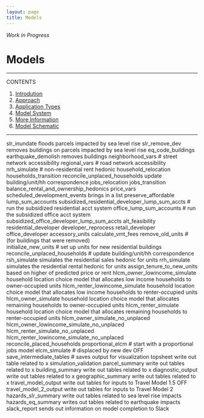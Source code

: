 ```yaml
---
layout: page
title: Models
---
```


*Work in Progress*

# Models

---
CONTENTS
 
1. [Introdution](#introduction)
2. [Approach](#approach)
3. [Application Types](#application)
4. [Model System](#model-system)
5. [More Information](#more-information)
6. [Model Schematic](#model-schematic)

---

slr_inundate floods parcels impacted by sea level rise
slr_remove_dev removes buildings on parcels impacted by sea level rise
eq_code_buildings 
earthquake_demolish removes buildings
neighborhood_vars    # street network accessibility
regional_vars        # road network accessibility
nrh_simulate         # non-residential rent hedonic
household_relocation
households_transition
reconcile_unplaced_households update building/unit/hh correspondence
jobs_relocation
jobs_transition
balance_rental_and_ownership_hedonics
price_vars
scheduled_development_events brings in a list
preserve_affordable
lump_sum_accounts
subsidized_residential_developer_lump_sum_accts # run the subsidized residential acct system
office_lump_sum_accounts # run the subsidized office acct system
subsidized_office_developer_lump_sum_accts
alt_feasibility
residential_developer
developer_reprocess
retail_developer
office_developer
accessory_units
calculate_vmt_fees
remove_old_units # (for buildings that were removed)      
initialize_new_units # set up units for new residential buildings
reconcile_unplaced_households # update building/unit/hh correspondence
rsh_simulate simulates the residential sales hedonic for units
rrh_simulate simulates the residential rental hedonic for units
assign_tenure_to_new_units based on higher of predicted price or rent
hlcm_owner_lowincome_simulate household location choice model that allocates low income households to owner-occupied units
hlcm_renter_lowincome_simulate household location choice model that allocates low income households to renter-occupied units
hlcm_owner_simulate household location choice model that allocates remaining households to owner-occupied units
hlcm_renter_simulate household location choice model that allocates remaining households to renter-occupied units
hlcm_owner_simulate_no_unplaced
hlcm_owner_lowincome_simulate_no_unplaced
hlcm_renter_simulate_no_unplaced
hlcm_renter_lowincome_simulate_no_unplaced
reconcile_placed_households
proportional_elcm        # start with a proportional jobs model
elcm_simulate  # displaced by new dev
OFF save_intermediate_tables # saves output for visualization
topsheet write out table related to x
simulation_validation
parcel_summary write out tables related to x
building_summary write out tables related to x
diagnostic_output write out tables related to x
geographic_summary write out tables related to x
travel_model_output write out tables for inputs to Travel Model 1.5
OFF travel_model_2_output write out tables for inputs to Travel Model 2
hazards_slr_summary write out tables related to sea level rise impacts
hazards_eq_summary writes out tables related to earthquake impacts
slack_report sends out information on model completion to Slack
